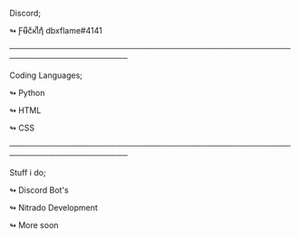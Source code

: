 Discord;

↬ Ƒʉͫcͧкͭιͪηͣ dbxflame#4141

───────────────────────────────────────────────────────────────────────

Coding Languages;

↬ Python

↬ HTML

↬ CSS

───────────────────────────────────────────────────────────────────────

Stuff i do;

↬ Discord Bot's

↬ Nitrado Development

↬ More soon
